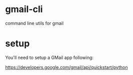 # gmail-cli
command line utils for gmail

# setup

You'll need to setup a GMail app following:

https://developers.google.com/gmail/api/quickstart/python
